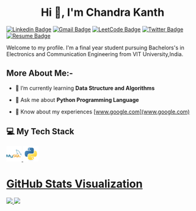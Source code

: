<h1 align="center">Hi 👋, I'm Chandra Kanth</h1>

[![Linkedin Badge](https://img.shields.io/badge/-Chandra_Kanth-blue?style=for-the-badge&logo=Linkedin&logoColor=white&link=https://www.linkedin.com/in/chandrakanth-10/)](https://www.linkedin.com/in/chandrakanth-10/)
[![Gmail Badge](https://img.shields.io/badge/-Chandra_Kanth-c14438?&style=for-the-badge&logo=Gmail&color=white&link=mailto:chandrakanthpuligundla@gmail.com)](mailto:chandrakanthpuligundla@gmail.com)
[![LeetCode Badge](https://img.shields.io/badge/-Chandra_Kanth-c14438?&style=for-the-badge&logo=leetcode&logoColor=black&color=brightgreen&link=https://leetcode.com/chandrakanthpuligundla/)](https://leetcode.com/chandrakanthpuligundla/)
[![Twitter Badge](https://img.shields.io/badge/-@iamkanth10-1ca0f1?style=for-the-badge&labelColor=1ca0f1&logo=twitter&logoColor=white&link=https://twitter.com/iamkanth10)](https://twitter.com/iamkanth10)
[![Resume Badge](https://img.shields.io/badge/-My_Resume-47CCCC?style=for-the-badge&logo=files&logoColor=white&color=blueviolet&link=https://drive.google.com)](https://drive.google.com)

Welcome to my profile. I'm a final year student pursuing Bachelors's in Electronics and Communication Engineering from VIT University,India.

## More About Me:-
- 🌱 I’m currently learning **Data Structure and Algorithms**

- 💬 Ask me about **Python Programming Language**

- 📄 Know about my experiences [www.google.com](www.google.com)



## 💻 My Tech Stack
<p align="left"> <a href="https://www.mysql.com/" target="_blank"> <img src="https://raw.githubusercontent.com/devicons/devicon/master/icons/mysql/mysql-original-wordmark.svg" alt="mysql" width="40" height="40"/> </a> <a href="https://www.python.org" target="_blank"> <img src="https://raw.githubusercontent.com/devicons/devicon/master/icons/python/python-original.svg" alt="python" width="40" height="40"/> </a> </p>

# [GitHub Stats Visualization](https://github.com/Chandrakanth10/github-stats)

<a href="https://github.com/chandrakanth10/github-stats">

![](https://github.com/chandrakanth10/github-stats/blob/master/generated/overview.svg)
![](https://github.com/chandrakanth10/github-stats/blob/master/generated/languages.svg)
